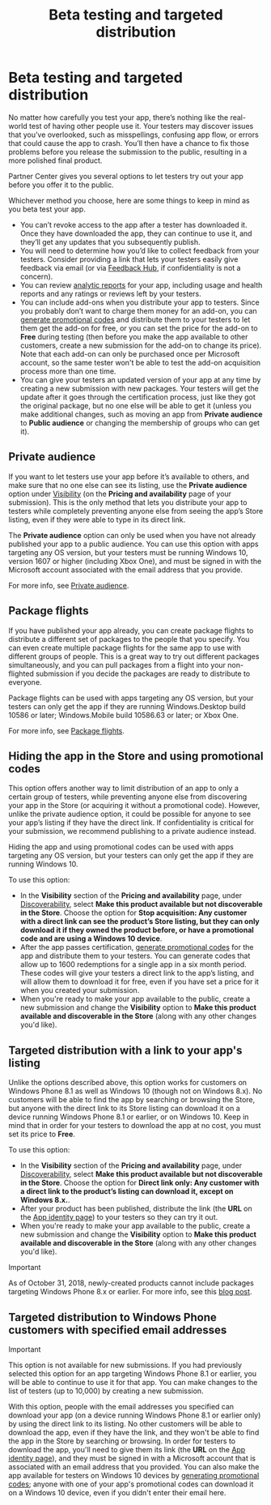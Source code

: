﻿---
Description: Partner Center gives you several options to let testers try out your app before you offer it to the public. 
title: Beta testing and targeted distribution
ms.assetid: 38E4ED22-D6C1-40D8-9B16-6B3E51BD962E
ms.date: 10/31/2018
ms.topic: article
keywords: windows 10, uwp, beta test, limited distribution, beta, betas, testing, testers
ms.localizationpriority: medium
---
# Beta testing and targeted distribution

No matter how carefully you test your app, there’s nothing like the real-world test of having other people use it. Your testers may discover issues that you’ve overlooked, such as misspellings, confusing app flow, or errors that could cause the app to crash. You’ll then have a chance to fix those problems before you release the submission to the public, resulting in a more polished final product. 

Partner Center gives you several options to let testers try out your app before you offer it to the public.

Whichever method you choose, here are some things to keep in mind as you beta test your app.

- You can’t revoke access to the app after a tester has downloaded it. Once they have downloaded the app, they can continue to use it, and they’ll get any updates that you subsequently publish.
- You will need to determine how you’d like to collect feedback from your testers. Consider providing a link that lets your testers easily give feedback via email (or via [Feedback Hub](../monetize/launch-feedback-hub-from-your-app.md), if confidentiality is not a concern). 
- You can review [analytic reports](analytics.md) for your app, including usage and health reports and any ratings or reviews left by your testers.
- You can include add-ons when you distribute your app to testers. Since you probably don’t want to charge them money for an add-on, you can [generate promotional codes](generate-promotional-codes.md) and distribute them to your testers to let them get the add-on for free, or you can set the price for the add-on to **Free** during  testing (then before you make the app available to other customers, create a new submission for the add-on to change its price). Note that each add-on can only be purchased once per Microsoft account, so the same tester won't be able to test the add-on acquisition process more than one time. 
- You can give your testers an updated version of your app at any time by creating a new submission with new packages. Your testers will get the update after it goes through the certification process, just like they got the original package, but no one else will be able to get it (unless you make additional changes, such as moving an app from **Private audience** to **Public audience** or changing the membership of groups who can get it).

## Private audience

If you want to let testers use your app before it’s available to others, and make sure that no one else can see its listing, use the **Private audience** option under [Visibility](choose-visibility-options.md) (on the **Pricing and availability** page of your submission). This is the only method that lets you distribute your app to testers while completely preventing anyone else from seeing the app’s Store listing, even if they were able to type in its direct link. 

The **Private audience** option can only be used when you have not already published your app to a public audience. You can use this option with apps targeting any OS version, but your testers must be running Windows 10, version 1607 or higher (including Xbox One), and must be signed in with the Microsoft account associated with the email address that you provide.

For more info, see [Private audience](choose-visibility-options.md#audience).


## Package flights

If you have published your app already, you can create package flights to distribute a different set of packages to the people that you specify. You can even create multiple package flights for the same app to use with different groups of people. This is a great way to try out different packages simultaneously, and you can pull packages from a flight into your non-flighted submission if you decide the packages are ready to distribute to everyone.

Package flights can be used with apps targeting any OS version, but your testers can only get the app if they are running Windows.Desktop build 10586 or later; Windows.Mobile build 10586.63 or later; or Xbox One.

For more info, see [Package flights](package-flights.md).


<span id="hide" />

## Hiding the app in the Store and using promotional codes

This option offers another way to limit distribution of an app to only a certain group of testers, while preventing anyone else from discovering your app in the Store (or acquiring it without a promotional code). However, unlike the private audience option, it could be possible for anyone to see your app’s listing if they have the direct link. If confidentiality is critical for your submission, we recommend publishing to a private audience instead.

Hiding the app and using promotional codes can be used with apps targeting any OS version, but your testers can only get the app if they are running Windows 10.

To use this option:

- In the **Visibility** section of the **Pricing and availability** page, under [Discoverability](choose-visibility-options.md#discoverability), select **Make this product available but not discoverable in the Store**. Choose the option for **Stop acquisition: Any customer with a direct link can see the product’s Store listing, but they can only download it if they owned the product before, or have a promotional code and are using a Windows 10 device**. 
- After the app passes certification, [generate promotional codes](generate-promotional-codes.md) for the app and distribute them to your testers. You can generate codes that allow up to 1600 redemptions for a single app in a six month period. These codes will give your testers a direct link to the app’s listing, and will allow them to download it for free, even if you have set a price for it when you created your submission.
- When you're ready to make your app available to the public, create a new submission and change the **Visibility** option to **Make this product available and discoverable in the Store** (along with any other changes you'd like).


## Targeted distribution with a link to your app's listing

Unlike the options described above, this option works for customers on Windows Phone 8.1 as well as Windows 10 (though not on Windows 8.x). No customers will be able to find the app by searching or browsing the Store, but anyone with the direct link to its Store listing can download it on a device running Windows Phone 8.1 or earlier, or on Windows 10. Keep in mind that in order for your testers to download the app at no cost, you must set its price to **Free**.

To use this option:
- In the **Visibility** section of the **Pricing and availability** page, under [Discoverability](choose-visibility-options.md#discoverability), select **Make this product available but not discoverable in the Store**. Choose the option for **Direct link only: Any customer with a direct link to the product’s listing can download it, except on Windows 8.x.**.
- After your product has been published, distribute the link (the **URL** on the [App identity page](view-app-identity-details.md)) to your testers so they can try it out.
- When you're ready to make your app available to the public, create a new submission and change the **Visibility** option to **Make this product available and discoverable in the Store** (along with any other changes you'd like).

> [!IMPORTANT]
> As of October 31, 2018, newly-created products cannot include packages targeting Windows Phone 8.x or earlier. For more info, see this [blog post](https://blogs.windows.com/windowsdeveloper/2018/08/20/important-dates-regarding-apps-with-windows-phone-8-x-and-earlier-and-windows-8-8-1-packages-submitted-to-microsoft-store).

## Targeted distribution to Windows Phone customers with specified email addresses

> [!IMPORTANT]
> This option is not available for new submissions. If you had previously selected this option for an app targeting Windows Phone 8.1 or earlier, you will be able to continue to use it for that app. You can make changes to the list of testers (up to 10,000) by creating a new submission. 

With this option, people with the email addresses you specified can download your app (on a device running Windows Phone 8.1 or earlier only) by using the direct link to its listing. No other customers will be able to download the app, even if they have the link, and they won't be able to find the app in the Store by searching or browsing. In order for testers to download the app, you'll need to give them its link (the **URL** on the [App identity page](view-app-identity-details.md)), and they must be signed in with a Microsoft account that is associated with an email address that you provided. You can also make the app available for testers on Windows 10 devices by [generating promotional codes](generate-promotional-codes.md); anyone with one of your app's promotional codes can download it on a Windows 10 device, even if you didn't enter their email here.
